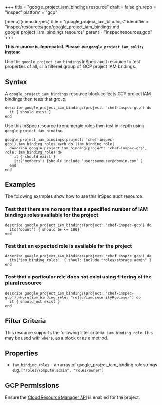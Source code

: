 +++
title = "google_project_iam_bindings resource"
draft = false
gh_repo = "inspec"
platform = "gcp"

[menu]
  [menu.inspec]
    title = "google_project_iam_bindings"
    identifier = "inspec/resources/gcp/google_project_iam_bindings.md google_project_iam_bindings resource"
    parent = "inspec/resources/gcp"
+++

**This resource is deprecated. Please use `google_project_iam_policy` instead**

Use the `google_project_iam_bindings` InSpec audit resource to test properties of all, or a filtered group of, GCP project IAM bindings.

## Syntax

A `google_project_iam_bindings` resource block collects GCP project IAM bindings then tests that group.

    describe google_project_iam_bindings(project: 'chef-inspec-gcp') do
      it { should exist }
    end

Use this InSpec resource to enumerate roles then test in-depth using `google_project_iam_binding`.

    google_project_iam_bindings(project: 'chef-inspec-gcp').iam_binding_roles.each do |iam_binding_role|
      describe google_project_iam_binding(project: 'chef-inspec-gcp',  role: iam_binding_role) do
        it { should exist }
        its('members') {should include 'user:someuser@domain.com' }
      end
    end

## Examples

The following examples show how to use this InSpec audit resource.

### Test that there are no more than a specified number of IAM bindings roles available for the project

    describe google_project_iam_bindings(project: 'chef-inspec-gcp') do
      its('count') { should be <= 100}
    end

### Test that an expected role is available for the project

    describe google_project_iam_bindings(project: 'chef-inspec-gcp') do
      its('iam_binding_roles') { should include "roles/storage.admin" }
    end

### Test that a particular role does not exist using filtering of the plural resource

    describe google_project_iam_bindings(project: 'chef-inspec-gcp').where(iam_binding_role: "roles/iam.securityReviewer") do
      it { should_not exist }
    end

## Filter Criteria

This resource supports the following filter criteria: `iam_binding_role`. This may be used with `where`, as a block or as a method.

## Properties

- `iam_binding_roles` - an array of google_project_iam_binding role strings e.g. `["roles/compute.admin", "roles/owner"]`

## GCP Permissions

Ensure the [Cloud Resource Manager API](https://console.cloud.google.com/apis/library/cloudresourcemanager.googleapis.com/) is enabled for the project.
